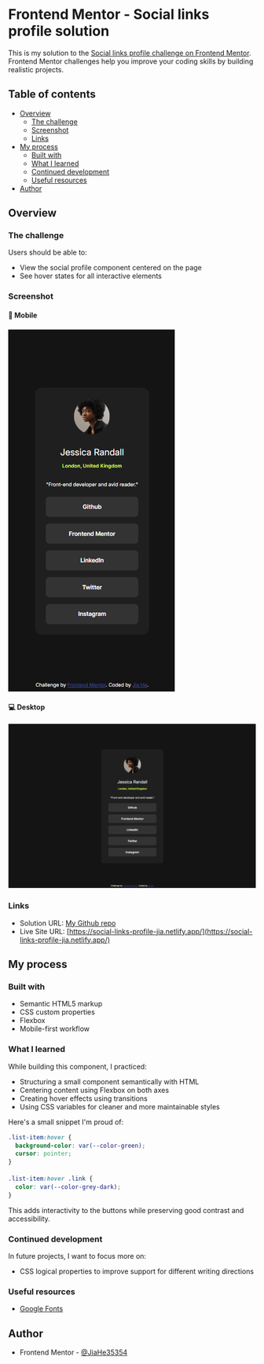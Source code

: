 # Frontend Mentor - Social links profile solution

This is my solution to the [Social links profile challenge on Frontend Mentor](https://www.frontendmentor.io/challenges/social-links-profile-UG32l9m6dQ). Frontend Mentor challenges help you improve your coding skills by building realistic projects.

## Table of contents

- [Overview](#overview)
  - [The challenge](#the-challenge)
  - [Screenshot](#screenshot)
  - [Links](#links)
- [My process](#my-process)
  - [Built with](#built-with)
  - [What I learned](#what-i-learned)
  - [Continued development](#continued-development)
  - [Useful resources](#useful-resources)
- [Author](#author)

## Overview

### The challenge

Users should be able to:

- View the social profile component centered on the page
- See hover states for all interactive elements

### Screenshot

#### 📱 Mobile

![Screenshot for mobile](./screenshot-mobile.png)

#### 💻 Desktop

![Screenshot for desktop](./screenshot-desktop.png)

### Links

- Solution URL: [My Github repo](https://github.com/JiaHe35354/social-links-profile)
- Live Site URL: [https://social-links-profile-jia.netlify.app/](https://social-links-profile-jia.netlify.app/)

## My process

### Built with

- Semantic HTML5 markup
- CSS custom properties
- Flexbox
- Mobile-first workflow

### What I learned

While building this component, I practiced:

- Structuring a small component semantically with HTML
- Centering content using Flexbox on both axes
- Creating hover effects using transitions
- Using CSS variables for cleaner and more maintainable styles

Here's a small snippet I'm proud of:

```css
.list-item:hover {
  background-color: var(--color-green);
  cursor: pointer;
}

.list-item:hover .link {
  color: var(--color-grey-dark);
}
```

This adds interactivity to the buttons while preserving good contrast and accessibility.

### Continued development

In future projects, I want to focus more on:

- CSS logical properties to improve support for different writing directions

### Useful resources

- [Google Fonts](https://fonts.google.com/?query=Inter)

## Author

- Frontend Mentor - [@JiaHe35354](https://www.frontendmentor.io/profile/JiaHe35354)
